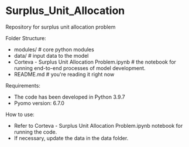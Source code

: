 # Surplus_Unit_Allocation
Repository for surplus unit allocation problem

Folder Structure: 
- modules/                                        # core python modules
- data/                                           # input data to the model
- Corteva - Surplus Unit Allocation Problem.ipynb # the notebook for running end-to-end processes of model development.
- README.md                                       # you're reading it right now

Requirements: 
- The code has been developed in Python 3.9.7
- Pyomo version: 6.7.0

How to use:
- Refer to Corteva - Surplus Unit Allocation Problem.ipynb notebook for running the code.
- If necessary, update the data in the data folder. 
